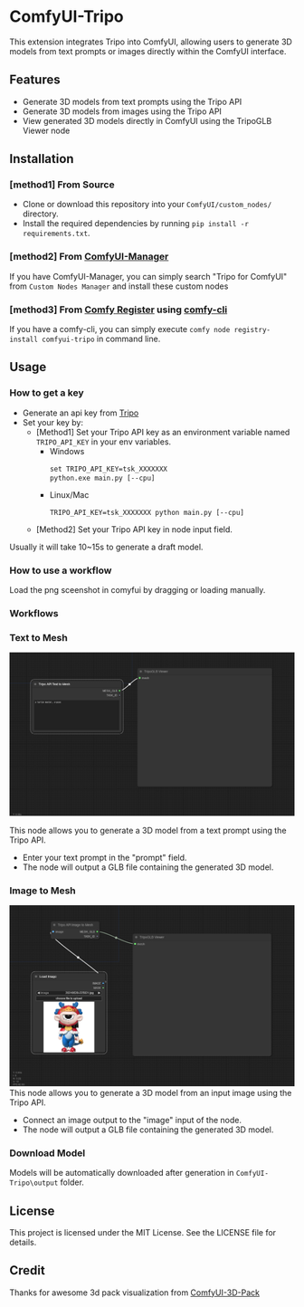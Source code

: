 # ComfyUI-Tripo
This extension integrates Tripo into ComfyUI, allowing users to generate 3D models from text prompts or images directly within the ComfyUI interface.

## Features
- Generate 3D models from text prompts using the Tripo API
- Generate 3D models from images using the Tripo API
- View generated 3D models directly in ComfyUI using the TripoGLB Viewer node

## Installation
### [method1] From Source
- Clone or download this repository into your `ComfyUI/custom_nodes/` directory.
- Install the required dependencies by running `pip install -r requirements.txt`.

### [method2] From [ComfyUI-Manager](https://github.com/ltdrdata/ComfyUI-Manager)
If you have ComfyUI-Manager, you can simply search "Tripo for ComfyUI" from `Custom Nodes Manager` and install these custom nodes 

### [method3] From [Comfy Register](https://registry.comfy.org/) using [comfy-cli](https://github.com/Comfy-Org/comfy-cli)
If you have a comfy-cli, you can simply execute `comfy node registry-install comfyui-tripo` in command line.

## Usage
### How to get a key
- Generate an api key from [Tripo](https://platform.tripo3d.ai/)
- Set your key by:
    * [Method1] Set your Tripo API key as an environment variable named `TRIPO_API_KEY` in your env variables. 
        + Windows
            ```
            set TRIPO_API_KEY=tsk_XXXXXXX
            python.exe main.py [--cpu]
            ```
        + Linux/Mac
            ```
            TRIPO_API_KEY=tsk_XXXXXXX python main.py [--cpu]
            ```
    * [Method2] Set your Tripo API key in node input field.

Usually it will take 10~15s to generate a draft model.

### How to use a workflow
Load the png sceenshot in comyfui by dragging or loading manually.

### Workflows
### Text to Mesh
![img](workflows/text_to_model.png)

This node allows you to generate a 3D model from a text prompt using the Tripo API.

- Enter your text prompt in the "prompt" field.
- The node will output a GLB file containing the generated 3D model.

### Image to Mesh
![img](workflows/image_to_model.png)
This node allows you to generate a 3D model from an input image using the Tripo API.

- Connect an image output to the "image" input of the node.
- The node will output a GLB file containing the generated 3D model.

### Download Model
Models will be automatically downloaded after generation in `ComfyUI-Tripo\output` folder.

## License
This project is licensed under the MIT License. See the LICENSE file for details.

## Credit
Thanks for awesome 3d pack visualization from [ComfyUI-3D-Pack](https://github.com/MrForExample/ComfyUI-3D-Pack)
